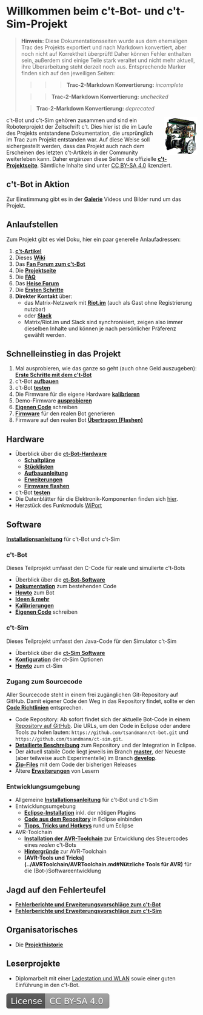 # Willkommen beim c't-Bot- und c't-Sim-Projekt

> **Hinweis:** Diese Dokumentationsseiten wurde aus dem ehemaligen Trac des Projekts exportiert und nach Markdown konvertiert, aber noch nicht auf Korrektheit überprüft! Daher können Fehler enthalten sein, außerdem sind einige Teile stark veraltet und nicht mehr aktuell, ihre Überarbeitung steht derzeit noch aus. Entsprechende Marker finden sich auf den jeweiligen Seiten:
>>>> **Trac-2-Markdown Konvertierung:** *incomplete*
>
>>> **Trac-2-Markdown Konvertierung:** *unchecked*
>
>> **Trac-2-Markdown Konvertierung:** *deprecated*

<img style="float: right; margin-left:2em;" src="bot.png" />

c't-Bot und c't-Sim gehören zusammen und sind ein Roboterprojekt der Zeitschrift c't. Dies hier ist die im Laufe des Projekts entstandene Dokumentation, die ursprünglich im Trac zum Projekt entstanden war. Auf diese Weise soll sichergestellt werden, dass das Projekt auch nach dem Erscheinen des letzten c't-Artikels in der Community weiterleben kann. Daher ergänzen diese Seiten die offizielle **[c't-Projektseite](http://www.heise.de/ct/projekte/ct-bot)**. Sämtliche Inhalte sind unter [CC BY-SA 4.0](https://creativecommons.org/licenses/by-sa/4.0/) lizenziert.

## c't-Bot in Aktion

Zur Einstimmung gibt es in der **[Galerie](../Galerie/Galerie.md)** Videos und Bilder rund um das Projekt.

## Anlaufstellen

Zum Projekt gibt es viel Doku, hier ein paar generelle Anlaufadressen:

1. **[c't-Artikel](../../doc/wiki_pages/ct_articles.md)**
1. Dieses **[Wiki](../WikiStart/WikiStart.md)**
1. Das **[Fan Forum zum c't-Bot](https://www.ctbot.de)**
1. Die **[Projektseite](http://www.ct-bot.de)**
1. Die **[FAQ](http://www.heise.de/ct/artikel/FAQ-fuer-c-t-Bot-und-c-t-SIM-291940.html)**
1. Das **[Heise Forum](http://www.heise.de/ct/foren/go.shtml?list=1&forum_id=89813)**
1. Die **[Ersten Schritte](../FirstSteps/FirstSteps.md)**
1. **Direkter Kontakt** über:
    * das Matrix-Netzwerk mit **[Riot.im](https://riot.im/app/#/room/#ctbot:matrix.org)** (auch als Gast ohne Registrierung nutzbar)
    * oder **[Slack](https://ct-bot-slack.herokuapp.com)**
    * Matrix/Riot.im und Slack sind synchronisiert, zeigen also immer dieselben Inhalte und können je nach persönlicher Präferenz gewählt werden.

## Schnelleinstieg in das Projekt

1. Mal ausprobieren, wie das ganze so geht (auch ohne Geld auszugeben): **[Erste Schritte mit dem c't-Bot](../FirstSteps/FirstSteps.md)**
1. c't-Bot **[aufbauen](../ct-Bot-Hardware/ct-Bot-Hardware.md#Aufbau-und-Montage)**
1. c't-Bot **[testen](../ct-Bot-Hardware/ct-Bot-Hardware.md#Test-eines-frisch-aufgebauten-ct-Bots)**
1. Die Firmware für die eigene Hardware **[kalibrieren](../ct-Bot-Software/ct-Bot-Software.md#Kalibrierung)**
1. Demo-Firmware **[ausprobieren](../ct-Bot-Software/ct-Bot-Software.md#Und-los-geht-es)**
1. **[Eigenen Code](../ct-Bot-Software/ct-Bot-Software.md#Eigene-Schritte)** schreiben
1. **[Firmware](../AVRToolchainInterna/AVRToolchainInterna.md)** für den realen Bot generieren
1. Firmware auf den realen Bot **[Übertragen (Flashen)](../Flash/Flash.md)**

## Hardware

* Überblick über die **[ct-Bot-Hardware](../ct-Bot-Hardware/ct-Bot-Hardware.md)**
  * **[Schaltpläne](../ct-Bot-Hardware/ct-Bot-Hardware.md#Schaltplaene)**
  * **[Stücklisten](../ct-Bot-Hardware/ct-Bot-Hardware.md#Stuecklisten)**
  * **[Aufbauanleitung](../ct-Bot-Hardware/ct-Bot-Hardware.md#Aufbau-und-Montage)**
  * **[Erweiterungen](../ct-Bot-Hardware/ct-Bot-Hardware.md#Erweiterungen)**
  * **[Firmware flashen](../Flash/Flash.md)**
* c't-Bot **[testen](../ct-Bot-Hardware/ct-Bot-Hardware.md#Test-eines-frisch-aufgebauten-ct-Bots)**
* Die Datenblätter für die Elektronik-Komponenten finden sich [hier](https://github.com/tsandmann/ct-bot-hw/tree/master/v1/datasheets).
* Herzstück des Funkmoduls [WiPort](http://www.lantronix.com/pdf/WiPort_UG.pdf)

## Software

**[Installationsanleitung](../InstallationsanleitungR23/InstallationsanleitungR23.md)** für c't-Bot und c't-Sim

### c't-Bot

Dieses Teilprojekt umfasst den C-Code für reale und simulierte c't-Bots

* Überblick über die **[ct-Bot-Software](../ct-Bot-Software/ct-Bot-Software.md)**
* **[Dokumentation](../ct-Bot-Software/ct-Bot-Software.md#Dokumentation)** zum bestehenden Code
* **[Howto](../ct-Bot-Software/ct-Bot-Software.md#Howto)** zum Bot
* **[Ideen & mehr](../ct-Bot-Software/ct-Bot-Software.md#Ideen-und-mehr)**
* **[Kalibrierungen](../ct-Bot-Software/ct-Bot-Software.md#Kalibrierung)**
* **[Eigenen Code](../ct-Bot-Software/ct-Bot-Software.md#Eigene-Schritte)** schreiben

### c't-Sim

Dieses Teilprojekt umfasst den Java-Code für den Simulator c't-Sim

* Überblick über die **[ct-Sim Software](https://www.heise.de/ct/artikel/c-t-Bot-und-c-t-Sim-284119.html?seite=3)**
* **[Konfiguration](../ct-Sim/ct-Sim.md#Konfiguration)** der ct-Sim Optionen
* **[Howto](../ct-Sim/ct-Sim.md#Howto)** zum ct-Sim

### Zugang zum Sourcecode

Aller Sourcecode steht in einem frei zugänglichen Git-Repository auf GitHub. Damit eigener Code den Weg in das Repository findet, sollte er den **[Code Richtlinien](../../doc/wiki_pages/coding_conventions.md)** entsprechen.

* Code Repository: Ab sofort findet sich der aktuelle Bot-Code in einem [Repository auf GitHub](https://github.com/tsandmann/ct-bot). Die URLs, um den Code in Eclipse oder andere Tools zu holen lauten: `https://github.com/tsandmann/ct-bot.git` und `https://github.com/tsandmann/ct-sim.git`.
* **[Detailierte Beschreibung](../GITUndEclipse/GITUndEclipse.md)** zum Repository und der Integration in Eclipse.
* Der aktuell stabile Code liegt jeweils im Branch **[master](https://github.com/tsandmann/ct-bot/tree/master)**, der Neueste (aber teilweise auch Experimentelle)  im Branch **[develop](https://github.com/tsandmann/ct-bot/tree/develop)**.
* **[Zip-Files](https://github.com/tsandmann/ct-bot/releases)** mit dem Code der bisherigen Releases
* Ältere **[Erweiterungen](../deprecated/Patches/Patches.md)** von Lesern

### Entwicklungsumgebung

* Allgemeine **[Installationsanleitung](../InstallationsanleitungR23/InstallationsanleitungR23.md)** für c't-Bot und c't-Sim
* Entwicklungsumgebung
  * **[Eclipse-Installation](../EclipseInstallation/EclipseInstallation.md)** inkl. der nötigen Plugins
  * **[Code aus dem Repository](../GITundEclipse/GITundEclipse.md)** in Eclipse einbinden
  * **[Tipps, Tricks und Hotkeys](../EclipseTipps/EclipseTipps.md)** rund um Eclipse
* AVR-Toolchain
  * **[Installation der AVR-Toolchain](../AVRToolchain/AVRToolchain.md)** zur Entwicklung des Steuercodes eines *realen* c't-Bots
  * **[Hintergründe](../AVRToolchainInterna/AVRToolchainInterna.md)** zur AVR-Toolchain
  * **[AVR-Tools und Tricks](../AVRToolchain/AVRToolchain.md#Nützliche Tools für AVR)** für die (Bot-)Softwareentwicklung

## Jagd auf den Fehlerteufel

* **[Fehlerberichte und Erweiterungsvorschläge zum c't-Bot](https://github.com/tsandmann/ct-bot/issues)**
* **[Fehlerberichte und Erweiterungsvorschläge zum c't-Sim](https://github.com/tsandmann/ct-sim/issues)**

## Organisatorisches

* Die **[Projekthistorie](../../doc/wiki_pages/project_history.md)**

## Leserprojekte
* Diplomarbeit mit einer [Ladestation und WLAN](http://www.db-thueringen.de/servlets/DerivateServlet/Derivate-13826/Schmidt_Diplom_ct-Bot.pdf) sowie einer guten Einführung in den c't-Bot.


[![License: CC BY-SA 4.0](../../License.svg)](https://creativecommons.org/licenses/by-sa/4.0/)
